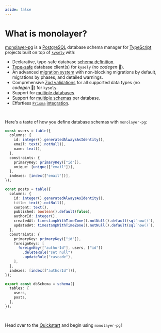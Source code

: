 ```yaml
---
aside: false
---
```

<!-- markdownlint-disable MD033 -->

# What is monolayer?

[monolayer-pg](https://dunkelbraun.github.io/monolayer-pg) is a [PostgreSQL](https://www.postgresql.org) database schema manager for [TypeScript](https://www.typescriptlang.org) projects built on top of [`kysely`](https://kysely.dev) with:

- Declarative, type-safe database [schema definition](./../schema-definition/databases.md).
- [Type-safe](./../generated-types.md) database client(s) for `kysely` (no *codegen* :tada:).
- An advanced [migration system](./../migration-system/intro.md) with non-blocking migrations by default, migrations by phases, and detailed warnings.
- Comprehensive [Zod validations](./../zod-validations.md) for all supported data types (no *codegen* :tada:) for `kysely`.
- Support for [multiple databases](./../recipes/multiple-databases.md).
- Support for [multiple schemas](./../recipes/multiple-schemas.md) per database.
- Effortless [`Prisma`](https://www.prisma.io) [integration](./querying/prisma.md).

<br>

Here's a taste of how you define database schemas with `monolayer-pg`:

```ts
const users = table({
  columns: {
    id: integer().generatedAlwaysAsIdentity(),
    email: text().notNull(),
    name: text(),
  },
  constraints: {
    primaryKey: primaryKey(["id"]),
    unique: [unique(["email"])],
  },
  indexes: [index(["email"])],
});

const posts = table({
  columns: {
    id: integer().generatedAlwaysAsIdentity(),
    title: text().notNull(),
    content: text(),
    published: boolean().default(false),
    authorId: integer(),
    createdAt: timestampWithTimeZone().notNull().default(sql`now()`),
    updatedAt: timestampWithTimeZone().notNull().default(sql`now()`),
  },
  constraints: {
    primaryKey: primaryKey(["id"]),
    foreignKeys: [
      foreignKey(["authorId"], users, ["id"])
        .deleteRule("set null")
        .updateRule("cascade"),
    ],
  },
  indexes: [index(["authorId"])],
});

export const dbSchema = schema({
  tables: {
    users,
    posts,
  },
});
```

<br>

Head over to the [Quickstart](./installation.md) and begin using `monolayer-pg`!
